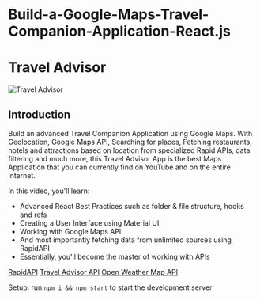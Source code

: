 # Build-a-Google-Maps-Travel-Companion-Application-React.js

# Travel Advisor

![Travel Advisor](https://i.ibb.co/qph2cZn/image.pngg)


## Introduction
Build  an advanced Travel Companion Application using Google Maps. With Geolocation, Google Maps API, Searching for places, Fetching restaurants, hotels and attractions based on location from specialized Rapid APIs, data filtering and much more, this Travel Advisor App is the best Maps Application that you can currently find on YouTube and on the entire internet.

In this video, you'll learn:

- Advanced React Best Practices such as folder & file structure, hooks and refs
- Creating a User Interface using Material UI
- Working with Google Maps API
- And most importantly fetching data from unlimited sources using RapidAPI
- Essentially, you'll become the master of working with APIs

[RapidAPI](https://rapidapi.com/hub)
[Travel Advisor API](https://rapidapi.com/apidojo/api/travel-advisor)
[Open Weather Map API](https://openweathermap.org/api)


Setup: run ```npm i && npm start``` to start the development server

